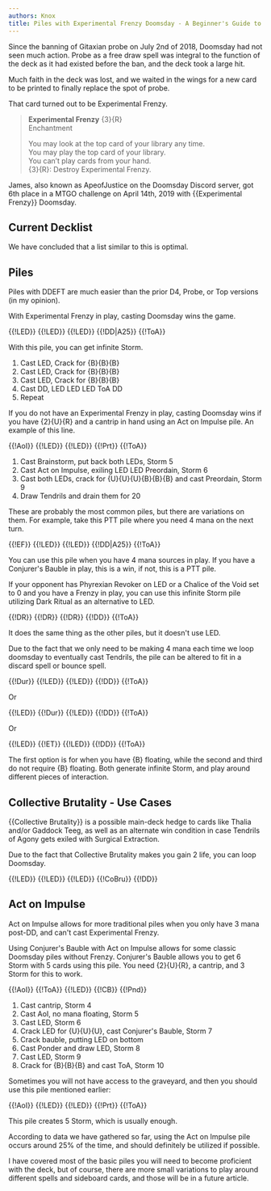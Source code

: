 ```yaml
---
authors: Knox
title: Piles with Experimental Frenzy Doomsday - A Beginner's Guide to Becoming a Barista
---
```


Since the banning of Gitaxian probe on July 2nd of 2018, Doomsday had not seen
much action. Probe as a free draw spell was integral to the function of the deck
as it had existed before the ban, and the deck took a large hit.

Much faith in the deck was lost, and we waited in the wings for a new card to be
printed to finally replace the spot of probe.

That card turned out to be Experimental Frenzy.

> **Experimental Frenzy** {3}{R}  
> Enchantment
>
> You may look at the top card of your library any time.  
> You may play the top card of your library.  
> You can’t play cards from your hand.  
> {3}{R}: Destroy Experimental Frenzy.

James, also known as ApeofJustice on the Doomsday Discord server, got 6th place
in a MTGO challenge on April 14th, 2019 with {{Experimental Frenzy}} Doomsday.

## Current Decklist

<div deckfile="2019/04/ddeft.txt" />

We have concluded that a list similar to this is optimal.

## Piles

Piles with DDEFT are much easier than the prior D4, Probe, or Top versions (in
my opinion).

With Experimental Frenzy in play, casting Doomsday wins the game.

<row variant="pile">{{!LED}} {{!LED}} {{!LED}} {{!DD|A25}} {{!ToA}}</row>

With this pile, you can get infinite Storm.

1. Cast LED, Crack for {B}{B}{B}
2. Cast LED, Crack for {B}{B}{B}
3. Cast LED, Crack for {B}{B}{B}
4. Cast DD, LED LED LED ToA DD
5. Repeat

If you do not have an Experimental Frenzy in play, casting Doomsday wins if you
have {2}{U}{R} and a cantrip in hand using an Act on Impulse pile. An example of
this line.

<row variant="pile">{{!AoI}} {{!LED}} {{!LED}} {{!Prt}} {{!ToA}}</row>

1. Cast Brainstorm, put back both LEDs, Storm 5
2. Cast Act on Impulse, exiling LED LED Preordain, Storm 6
3. Cast both LEDs, crack for {U}{U}{U}{B}{B}{B} and cast Preordain, Storm 9
4. Draw Tendrils and drain them for 20

These are probably the most common piles, but there are variations on them. For
example, take this PTT pile where you need 4 mana on the next turn.

<row variant="pile">{{!EF}} {{!LED}} {{!LED}} {{!DD|A25}} {{!ToA}}</row>

You can use this pile when you have 4 mana sources in play. If you have a
Conjurer's Bauble in play, this is a win, if not, this is a PTT pile.

If your opponent has Phyrexian Revoker on LED or a Chalice of the Void set to 0
and you have a Frenzy in play, you can use this infinite Storm pile utilizing
Dark Ritual as an alternative to LED.

<row variant="pile">{{!DR}} {{!DR}} {{!DR}} {{!DD}} {{!ToA}}</row>

It does the same thing as the other piles, but it doesn't use LED.

Due to the fact that we only need to be making 4 mana each time we loop doomsday
to eventually cast Tendrils, the pile can be altered to fit in a discard spell
or bounce spell.

<row variant="pile">{{!Dur}} {{!LED}} {{!LED}} {{!DD}} {{!ToA}}</row>

Or

<row variant="pile">{{!LED}} {{!Dur}} {{!LED}} {{!DD}} {{!ToA}}</row>

Or

<row variant="pile">{{!LED}} {{!ET}} {{!LED}} {{!DD}} {{!ToA}}</row>

The first option is for when you have {B} floating, while the second and third
do not require {B} floating. Both generate infinite Storm, and play around
different pieces of interaction.

## Collective Brutality - Use Cases

{{Collective Brutality}} is a possible main-deck hedge to cards like Thalia
and/or Gaddock Teeg, as well as an alternate win condition in case Tendrils of
Agony gets exiled with Surgical Extraction.

Due to the fact that Collective Brutality makes you gain 2 life, you can loop
Doomsday.

<row variant="pile">{{!LED}} {{!LED}} {{!LED}} {{!CoBru}} {{!DD}}</row>

## Act on Impulse

Act on Impulse allows for more traditional piles when you only have 3 mana
post-DD, and can't cast Experimental Frenzy.

Using Conjurer's Bauble with Act on Impulse allows for some classic Doomsday
piles without Frenzy. Conjurer's Bauble allows you to get 6 Storm with 5 cards
using this pile. You need {2}{U}{R}, a cantrip, and 3 Storm for this to work.

<row variant="pile">{{!AoI}} {{!ToA}} {{!LED}} {{!CB}} {{!Pnd}}</row>

1. Cast cantrip, Storm 4
2. Cast AoI, no mana floating, Storm 5
3. Cast LED, Storm 6
4. Crack LED for {U}{U}{U}, cast Conjurer's Bauble, Storm 7
5. Crack bauble, putting LED on bottom
6. Cast Ponder and draw LED, Storm 8
7. Cast LED, Storm 9
8. Crack for {B}{B}{B} and cast ToA, Storm 10

Sometimes you will not have access to the graveyard, and then you should use
this pile mentioned earlier:

<row variant="pile">{{!AoI}} {{!LED}} {{!LED}} {{!Prt}} {{!ToA}}</row>

This pile creates 5 Storm, which is usually enough.

According to data we have gathered so far, using the Act on Impulse pile occurs
around 25% of the time, and should definitely be utilized if possible.

I have covered most of the basic piles you will need to become proficient with
the deck, but of course, there are more small variations to play around
different spells and sideboard cards, and those will be in a future article.
